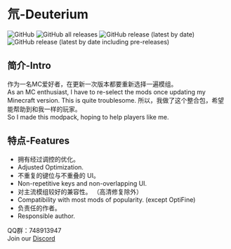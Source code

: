 # 氘-Deuterium
![GitHub](https://img.shields.io/github/license/Ginsway/Deuterium)
![GitHub all releases](https://img.shields.io/github/downloads/Ginsway/Deuterium/total)
![GitHub release (latest by date)](https://img.shields.io/github/v/release/Ginsway/Deuterium)
![GitHub release (latest by date including pre-releases)](https://img.shields.io/github/v/release/Ginsway/Deuterium?include_prereleases)
## 简介-Intro
作为一名MC爱好者，在更新一次版本都要重新选择一遍模组。  
As an MC enthusiast, I have to re-select the mods once updating my Minecraft version. This is quite troublesome.
所以，我做了这个整合包，希望能帮助到和我一样的玩家。    
So I made this modpack, hoping to help players like me.

## 特点-Features
- 拥有经过调控的优化。
- Adjusted Optimization.
- 不重复的键位与不重叠的 UI。
- Non-repetitive keys and non-overlapping UI.
- 对主流模组较好的兼容性。 （高清修复除外）
- Compatibility with most mods of popularity. (except OptiFine)
- 负责任的作者。
- Responsible author.


QQ群：748913947      
Join our [Discord](https://discord.gg/8FpaQtDZ8Y)
